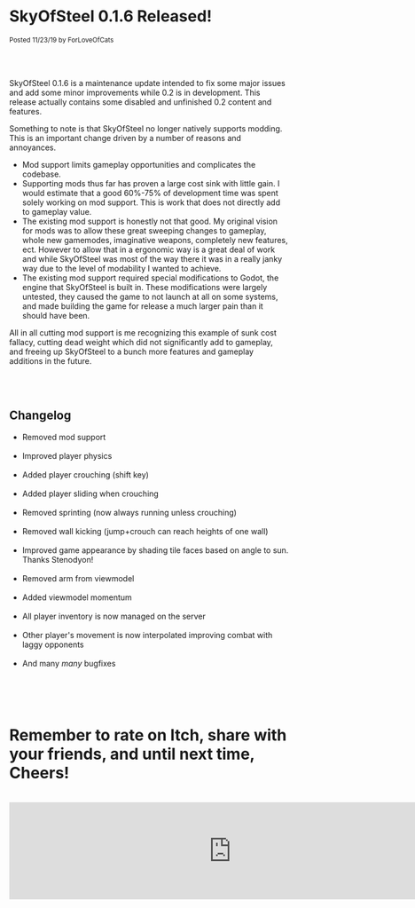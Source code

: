 
# SkyOfSteel 0.1.6 Released!
<sup>Posted 11/23/19 by ForLoveOfCats</sup>


<br>
<br>


SkyOfSteel 0.1.6 is a maintenance update intended to fix some major
issues and add some minor improvements while 0.2 is in
development. This release actually contains some disabled and
unfinished 0.2 content and features.

Something to note is that SkyOfSteel no longer natively supports
modding. This is an important change driven by a number of reasons and
annoyances.

* Mod support limits gameplay opportunities and complicates the
  codebase.
* Supporting mods thus far has proven a large cost sink with little
  gain. I would estimate that a good 60%-75% of development time was
  spent solely working on mod support. This is work that does not
  directly add to gameplay value.
* The existing mod support is honestly not that good. My original
  vision for mods was to allow these great sweeping changes to
  gameplay, whole new gamemodes, imaginative weapons, completely new
  features, ect. However to allow that in a ergonomic way is a great
  deal of work and while SkyOfSteel was most of the way there it was
  in a really janky way due to the level of modability I wanted to
  achieve.
* The existing mod support required special modifications to Godot,
  the engine that SkyOfSteel is built in. These modifications were
  largely untested, they caused the game to not launch at all on some
  systems, and made building the game for release a much larger pain
  than it should have been.

All in all cutting mod support is me recognizing this example of sunk
cost fallacy, cutting dead weight which did not significantly add to
gameplay, and freeing up SkyOfSteel to a bunch more features and
gameplay additions in the future.


<br>
<br>


## Changelog
* Removed mod support
<br><br>
* Improved player physics
<br><br>
* Added player crouching (shift key)
<br><br>
* Added player sliding when crouching
<br><br>
* Removed sprinting (now always running unless crouching)
<br><br>
* Removed wall kicking (jump+crouch can reach heights of one wall)
<br><br>
* Improved game appearance by shading tile faces based on angle to
  sun. Thanks Stenodyon!
<br><br>
* Removed arm from viewmodel
<br><br>
* Added viewmodel momentum
<br><br>
* All player inventory is now managed on the server
<br><br>
* Other player's movement is now interpolated improving combat with laggy opponents
<br><br>
* And many *many* bugfixes


<br>
<br>
<br>


# Remember to rate on Itch, share with your friends, and until next time, Cheers!

<br>

<iframe src="https://itch.io/embed/372880?linkback=true&amp;border_width=5&amp;bg_color=77b0ff&amp;fg_color=000000&amp;link_color=14e500&amp;border_color=4c4c56"
			  width="800" height="175" frameborder="0"></iframe>

<br>
<br>
<br>
<br>
<br>
